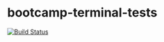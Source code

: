 # bootcamp-terminal-tests
[![Build Status](https://travis-ci.com/Peggymailula/bootcamp-terminal-tests.svg?branch=main)](https://travis-ci.com/Peggymailula/bootcamp-terminal-tests)
